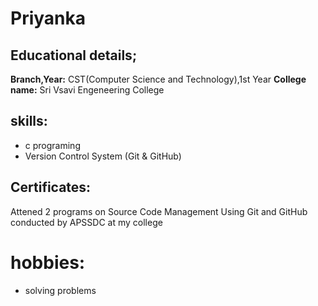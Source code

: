 # Priyanka
## Educational details;
**Branch,Year:** CST(Computer Science and Technology),1st Year
**College name:** Sri Vsavi Engeneering College
## skills:
 - c programing
 - Version Control System (Git & GitHub)
 ## Certificates:
 Attened 2 programs on Source Code Management Using Git and GitHub conducted by APSSDC at my college
 # hobbies:
  - solving problems

